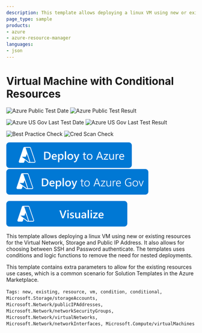 ```yaml
---
description: This template allows deploying a linux VM using new or existing resources for the Virtual Network, Storage and Public IP Address.  It also allows for choosing between SSH and Password authenticate.  The templates uses conditions and logic functions to remove the need for nested deployments.
page_type: sample
products:
- azure
- azure-resource-manager
languages:
- json
---
```

# Virtual Machine with Conditional Resources

![Azure Public Test Date](https://azurequickstartsservice.blob.core.windows.net/badges/quickstarts/microsoft.compute/vm-new-or-existing-conditions/PublicLastTestDate.svg)
![Azure Public Test Result](https://azurequickstartsservice.blob.core.windows.net/badges/quickstarts/microsoft.compute/vm-new-or-existing-conditions/PublicDeployment.svg)

![Azure US Gov Last Test Date](https://azurequickstartsservice.blob.core.windows.net/badges/quickstarts/microsoft.compute/vm-new-or-existing-conditions/FairfaxLastTestDate.svg)
![Azure US Gov Last Test Result](https://azurequickstartsservice.blob.core.windows.net/badges/quickstarts/microsoft.compute/vm-new-or-existing-conditions/FairfaxDeployment.svg)

![Best Practice Check](https://azurequickstartsservice.blob.core.windows.net/badges/quickstarts/microsoft.compute/vm-new-or-existing-conditions/BestPracticeResult.svg)
![Cred Scan Check](https://azurequickstartsservice.blob.core.windows.net/badges/quickstarts/microsoft.compute/vm-new-or-existing-conditions/CredScanResult.svg)

[![Deploy To Azure](https://raw.githubusercontent.com/Azure/azure-quickstart-templates/master/1-CONTRIBUTION-GUIDE/images/deploytoazure.svg?sanitize=true)](https://portal.azure.com/#create/Microsoft.Template/uri/https%3A%2F%2Fraw.githubusercontent.com%2FAzure%2Fazure-quickstart-templates%2Fmaster%2Fquickstarts%2Fmicrosoft.compute%2Fvm-new-or-existing-conditions%2Fazuredeploy.json)
[![Deploy To Azure US Gov](https://raw.githubusercontent.com/Azure/azure-quickstart-templates/master/1-CONTRIBUTION-GUIDE/images/deploytoazuregov.svg?sanitize=true)](https://portal.azure.us/#create/Microsoft.Template/uri/https%3A%2F%2Fraw.githubusercontent.com%2FAzure%2Fazure-quickstart-templates%2Fmaster%2Fquickstarts%2Fmicrosoft.compute%2Fvm-new-or-existing-conditions%2Fazuredeploy.json)

[![Visualize](https://raw.githubusercontent.com/Azure/azure-quickstart-templates/master/1-CONTRIBUTION-GUIDE/images/visualizebutton.svg?sanitize=true)](http://armviz.io/#/?load=https%3A%2F%2Fraw.githubusercontent.com%2FAzure%2Fazure-quickstart-templates%2Fmaster%2Fquickstarts%2Fmicrosoft.compute%2Fvm-new-or-existing-conditions%2Fazuredeploy.json)

This template allows deploying a linux VM using new or existing resources for the Virtual Network, Storage and Public IP Address.  It also allows for choosing between SSH and Password authenticate.  The templates uses conditions and logic functions to remove the need for nested deployments.

This template contains extra parameters to allow for the existing resources use cases, which is a common scenario for Solution Templates in the Azure Marketplace.

`Tags: new, existing, resource, vm, condition, conditional, Microsoft.Storage/storageAccounts, Microsoft.Network/publicIPAddresses, Microsoft.Network/networkSecurityGroups, Microsoft.Network/virtualNetworks, Microsoft.Network/networkInterfaces, Microsoft.Compute/virtualMachines`

